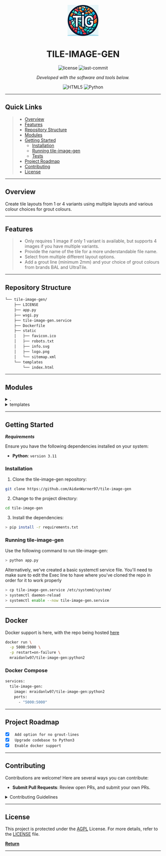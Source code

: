 <p align="center">
  <img src="https://github.com/AidanWarner97/tile-image-gen/blob/main/static/logo.png?raw=true" width="100" />
</p>
<p align="center">
    <h1 align="center">TILE-IMAGE-GEN</h1>
</p>
<p align="center">
	<img src="https://img.shields.io/github/license/AidanWarner97/tile-image-gen?style=flat&color=0080ff" alt="license">
	<img src="https://img.shields.io/github/last-commit/AidanWarner97/tile-image-gen?style=flat&logo=git&logoColor=white&color=0080ff" alt="last-commit">
<p>
<p align="center">
		<em>Developed with the software and tools below.</em>
</p>
<p align="center">
	<img src="https://img.shields.io/badge/HTML5-E34F26.svg?style=flat&logo=HTML5&logoColor=white" alt="HTML5">
	<img src="https://img.shields.io/badge/Python-3776AB.svg?style=flat&logo=Python&logoColor=white" alt="Python">
</p>
<hr>

##  Quick Links

> - [ Overview](#overview)
> - [ Features](#features)
> - [ Repository Structure](#repository-structure)
> - [ Modules](#modules)
> - [ Getting Started](#getting-started)
>   - [ Installation](#installation)
>   - [ Running tile-image-gen](#running-tile-image-gen)
>   - [ Tests](#tests)
> - [ Project Roadmap](#project-roadmap)
> - [ Contributing](#contributing)
> - [ License](#license)

---

##  Overview

Create tile layouts from 1 or 4 variants using multiple layouts and various colour choices for grout colours.

---

##  Features

> - Only requires 1 image if only 1 variant is available, but supports 4 images if you have multiple variants.
> - Provide the name of the tile for a more understandable file name.
> - Select from multiple different layout options.
> - Add a grout line (minimum 2mm) and your choice of grout colours from brands BAL and UltraTile.


---

##  Repository Structure

```sh
└── tile-image-gen/
    ├── LICENSE
    ├── app.py
    ├── wsgi.py
    ├── tile-image-gen.service
    ├── Dockerfile
    ├── static
    │   ├── favicon.ico
    │   ├── robots.txt
    │   ├── info.svg
    │   ├── logo.png
    │   └── sitemap.xml
    └── templates
        └── index.html
```

---

##  Modules

<details closed><summary>.</summary>

| File                                                                         | Summary                            |
| ---                                                                          | ---                                |
| [app.py](https://github.com/AidanWarner97/tile-image-gen/blob/master/app.py) | Backend for creating and merging uploaded files and adding grout lines |

</details>

<details closed><summary>templates</summary>

| File                                                                                           | Summary                                          |
| ---                                                                                            | ---                                              |
| [index.html](https://github.com/AidanWarner97/tile-image-gen/blob/master/templates/index.html) | Front end site for end users |

</details>

---

##  Getting Started

***Requirements***

Ensure you have the following dependencies installed on your system:

* **Python**: `version 3.11`

###  Installation

1. Clone the tile-image-gen repository:

```sh
git clone https://github.com/AidanWarner97/tile-image-gen
```

2. Change to the project directory:

```sh
cd tile-image-gen
```

3. Install the dependencies:

```sh
> pip install -r requirements.txt
```

###  Running tile-image-gen

Use the following command to run tile-image-gen:

```sh
> python app.py
```

Alternatively, we've created a basic systemctl service file.  You'll need to make sure to edit the Exec line to have where you've cloned the repo in order for it to work properly

```sh
> cp tile-image-gen.service /etc/systemd/system/
> systemctl daemon-reload
> systemctl enable --now tile-image-gen.service
```

---

## Docker

Docker support is here, with the repo being hosted [here](https://hub.docker.com/r/mraidanlw97/tile-image-gen)

```sh
docker run \
  -p 5000:5000 \
  -p restart=on-failure \
  mraidanlw97/tile-image-gen:python2
```


### Docker Compose

```sh
services:
  tile-image-gen:
    image: mraidanlw97/tile-image-gen:python2
    ports:
      - "5000:5000"
```

---

##  Project Roadmap

- [x] ` Add option for no grout-lines`
- [x] ` Upgrade codebase to Python3`
- [x] ` Enable docker support`

---

##  Contributing

Contributions are welcome! Here are several ways you can contribute:

- **Submit Pull Requests**: Review open PRs, and submit your own PRs.

<details closed>
    <summary>Contributing Guidelines</summary>

1. **Fork the Repository**: Start by forking the project repository to your GitHub account.
2. **Clone Locally**: Clone the forked repository to your local machine using a Git client.
   ```sh
   git clone https://github.com/AidanWarner97/tile-image-gen
   ```
3. **Create a New Branch**: Always work on a new branch, giving it a descriptive name.
   ```sh
   git checkout -b new-feature-x
   ```
4. **Make Your Changes**: Develop and test your changes locally.
5. **Commit Your Changes**: Commit with a clear message describing your updates.
   ```sh
   git commit -m 'Implemented new feature x.'
   ```
6. **Push to GitHub**: Push the changes to your forked repository.
   ```sh
   git push origin new-feature-x
   ```
7. **Submit a Pull Request**: Create a PR against the original project repository. Clearly describe the changes and their motivations.

Once your PR is reviewed and approved, it will be merged into the main branch.

</details>

---

##  License

This project is protected under the [AGPL](https://choosealicense.com/licenses/agpl-3.0/) License. For more details, refer to the [LICENSE](LICENSE) file.

[**Return**](#quick-links)

---
